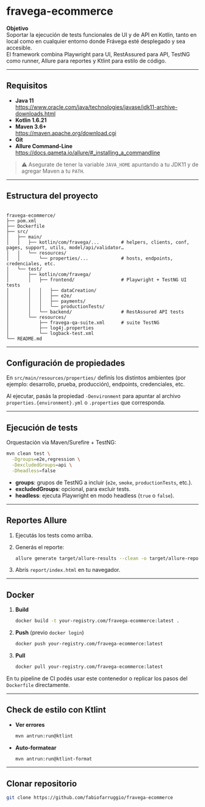 # fravega-ecommerce

**Objetivo**  
Soportar la ejecución de tests funcionales de UI y de API en Kotlin, tanto en local como en cualquier entorno donde Frávega esté desplegado y sea accesible.  
El framework combina Playwright para UI, RestAssured para API, TestNG como runner, Allure para reportes y Ktlint para estilo de código.

---

## Requisitos

- **Java 11**  
  https://www.oracle.com/java/technologies/javase/jdk11-archive-downloads.html  
- **Kotlin 1.6.21**  
- **Maven 3.6+**  
  https://maven.apache.org/download.cgi  
- **Git**  
- **Allure Command-Line**  
  https://docs.qameta.io/allure/#_installing_a_commandline  

> ⚠️ Asegurate de tener la variable `JAVA_HOME` apuntando a tu JDK11 y de agregar Maven a tu `PATH`.  

---

## Estructura del proyecto

```

fravega-ecommerce/
├── pom.xml
├── Dockerfile
├── src/
│   ├── main/
│   │   ├── kotlin/com/fravega/...        # helpers, clients, conf, pages, support, utils, model/api/validator…
│   │   └── resources/
│   │       └── properties/...            # hosts, endpoints, credenciales, etc.
│   └── test/
│       ├── kotlin/com/fravega/
│       │   ├── frontend/                 # Playwright + TestNG UI tests
│       │   │   ├── dataCreation/
│       │   │   ├── e2e/
│       │   │   ├── payments/
│       │   │   └── productionTests/
│       │   └── backend/                  # RestAssured API tests
│       └── resources/
│           ├── fravega-qa-suite.xml      # suite TestNG
│           ├── log4j.properties
│           └── logback-test.xml
└── README.md

````

---

## Configuración de propiedades

En `src/main/resources/properties/` definís los distintos ambientes (por ejemplo: desarrollo, prueba, producción), endpoints, credenciales, etc.  

Al ejecutar, pasás la propiedad `-Denvironment` para apuntar al archivo `properties.{environment}.yml` o `.properties` que corresponda.

---

## Ejecución de tests

Orquestación vía Maven/Surefire + TestNG:

```bash
mvn clean test \
  -Dgroups=e2e,regression \
  -DexcludedGroups=api \
  -Dheadless=false
````

* **groups**: grupos de TestNG a incluir (`e2e`, `smoke`, `productionTests`, etc.).
* **excludedGroups**: opcional, para excluir tests.
* **headless**: ejecuta Playwright en modo headless (`true` o `false`).

---

## Reportes Allure

1. Ejecutás los tests como arriba.

2. Generás el reporte:

   ```bash
   allure generate target/allure-results --clean -o target/allure-report --single-file
   ```

3. Abrís `report/index.html` en tu navegador.

---

## Docker

1. **Build**

   ```bash
   docker build -t your-registry.com/fravega-ecommerce:latest .
   ```
2. **Push** (previo `docker login`)

   ```bash
   docker push your-registry.com/fravega-ecommerce:latest
   ```
3. **Pull**

   ```bash
   docker pull your-registry.com/fravega-ecommerce:latest
   ```

En tu pipeline de CI podés usar este contenedor o replicar los pasos del `Dockerfile` directamente.

---

## Check de estilo con Ktlint

* **Ver errores**

  ```bash
  mvn antrun:run@ktlint
  ```
* **Auto-formatear**

  ```bash
  mvn antrun:run@ktlint-format
  ```

---

## Clonar repositorio

```bash
git clone https://github.com/fabiofarruggio/fravega-ecommerce
```

```
```
